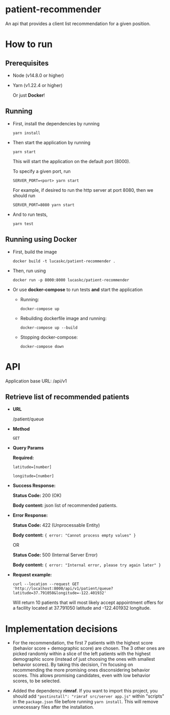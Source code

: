 # patient-recommender

An api that provides a client list recommendation for a given position.

# How to run

## Prerequisites

- Node (v14.8.0 or higher)
- Yarn (v1.22.4 or higher)

  Or just **Docker**!

## Running

- First, install the dependencies by running

  `yarn install`

- Then start the application by running

  `yarn start`

  This will start the application on the default port (8000).

  To specify a given port, run

  `SERVER_PORT=<port> yarn start`

  For example, if desired to run the http server at port 8080, then we should run

  `SERVER_PORT=8080 yarn start`

- And to run tests,

  `yarn test`

## Running using Docker

- First, build the image

  `docker build -t lucaskc/patient-recommender .`

- Then, run using

  `docker run -p 8000:8000 lucaskc/patient-recommender`

- Or use **docker-compose** to run tests **and** start the application

  - Running:

    `docker-compose up`

  - Rebuilding dockerfile image and running:

    `docker-compose up --build`

  - Stopping docker-compose:

    `docker-compose down`

# API

Application base URL: /api/v1

## Retrieve list of recommended patients

- **URL**

  /patient/queue

- **Method**

  `GET`

- **Query Params**

  **Required:**

  `latitude=[number]`

  `longitude=[number]`

- **Success Response:**

  **Status Code:** 200 (OK)

  **Body content:** json list of recommended patients.

- **Error Response:**

  **Status Code:** 422 (Unprocessable Entity)

  **Body content:** `{ error: "Cannot process empty values" }`

  OR

  **Status Code:** 500 (Internal Server Error)

  **Body content:** `{ error: "Internal error, please try again later" }`

- **Request example:**

  `curl --location --request GET 'http://localhost:8000/api/v1/patient/queue?latitude=37.791050&longitude=-122.401932'`

  Will return 10 patients that will most likely accept appointment offers for a facility located at 37.791050 latitude and -122.401932 longitude.

# Implementation decisions

- For the recommendation, the first 7 patients with the highest score (behavior score + demographic score) are chosen. The 3 other ones are picked randomly within a slice of the left patients with the highest demographic score (instead of just choosing the ones with smallest behavior scores). By taking this decision, I'm focusing on recommending the more promising ones disconsidering behavior scores. This allows promising candidates, even with low behavior scores, to be selected.

- Added the dependency **rimraf**. If you want to import this project, you should add `"postinstall": "rimraf src/server app.js"` within "scripts" in the `package.json` file before running `yarn install`. This will remove unnecessary files after the installation.

